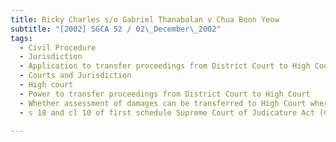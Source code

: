 ```yaml
---
title: Ricky Charles s/o Gabriel Thanabalan v Chua Boon Yeow 
subtitle: "[2002] SGCA 52 / 02\_December\_2002"
tags:
  - Civil Procedure
  - Jurisdiction
  - Application to transfer proceedings from District Court to High Court
  - Courts and Jurisdiction
  - High court
  - Power to transfer proceedings from District Court to High Court
  - Whether assessment of damages can be transferred to High Court where interlocutory judgment entered in District Court
  - s 18 and cl 10 of first schedule Supreme Court of Judicature Act (Cap 322, 1999 Rev Ed) read with s 38 Subordinate Courts Act (Cap 321, 1999 Rev Ed)

---
```


